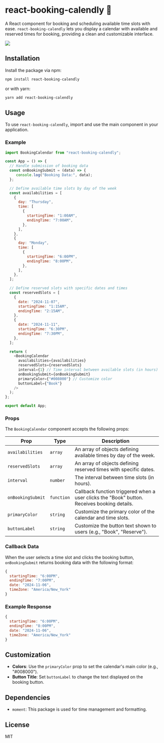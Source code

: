 # react-booking-calendly 📅

A React component for booking and scheduling available time slots with ease. `react-booking-calendly` lets you display a calendar with available and reserved times for booking, providing a clean and customizable interface.

<img src="https://www.mhshuvo.com/_next/image?url=%2F_next%2Fstatic%2Fmedia%2Fcalendar.c05957cd.png&w=640&q=75" />

## Installation

Install the package via npm:

```bash
npm install react-booking-calendly
```

or with yarn:

```bash
yarn add react-booking-calendly
```

## Usage

To use `react-booking-calendly`, import and use the main component in your application.

### Example

```javascript
import BookingCalendar from "react-booking-calendly";

const App = () => { 
  // Handle submission of booking data
  const onBookingSubmit = (data) => {
     console.log("Booking Data:", data);
  };

  // Define available time slots by day of the week
  const availabilities = [
    {
      day: "Thursday",
      time: [
        {
          startingTime: "1:00AM",
          endingTime: "7:00AM",
        },
      ],
    },
    {
      day: "Monday",
      time: [
        {
          startingTime: "6:00PM",
          endingTime: "8:00PM",
        },
      ],
    },
  ];

  // Define reserved slots with specific dates and times
  const reservedSlots = [
    {
      date: "2024-11-07",
      startingTime: "1:15AM",
      endingTime: "2:15AM",
    },
    {
      date: "2024-11-11",
      startingTime: "6:30PM",
      endingTime: "7:30PM",
    },
  ];

  return (
    <BookingCalendar
      availabilities={availabilities}
      reservedSlots={reservedSlots}
      interval={1} // Time interval between available slots (in hours)
      onBookingSubmit={onBookingSubmit}
      primaryColor={"#008000"} // Customize color
      buttonLabel={"Book"}
    />
  );
};

export default App;
```

### Props

The `BookingCalendar` component accepts the following props:

| Prop             | Type          | Description                                                                                           |
|------------------|---------------|-------------------------------------------------------------------------------------------------------|
| `availabilities` | `array`       | An array of objects defining available times by day of the week.                                      |
| `reservedSlots`   | `array`       | An array of objects defining reserved times with specific dates.                                      |
| `interval`       | `number`      | The interval between time slots (in hours).                                                           |
| `onBookingSubmit`| `function`    | Callback function triggered when a user clicks the "Book" button. Receives booking details.          |                         |
| `primaryColor`   | `string`      | Customize the primary color of the calendar and time slots.                                          |
| `buttonLabel`    | `string`      | Customize the button text shown to users (e.g., "Book", "Reserve").                                  |

### Callback Data

When the user selects a time slot and clicks the booking button, `onBookingSubmit` returns booking data with the following format:

```javascript
{
  startingTime: "6:00PM",
  endingTime: "7:00PM",
  date: "2024-11-06",
  timeZone: "America/New_York"
}
```

### Example Response

```javascript
{
  startingTime: "6:00PM",
  endingTime: "8:00PM",
  date: "2024-11-06",
  timeZone: "America/New_York"
}
```

## Customization

- **Colors**: Use the `primaryColor` prop to set the calendar's main color (e.g., "#008000").
- **Button Title**: Set `buttonLabel` to change the text displayed on the booking button.

## Dependencies

- `moment`: This package is used for time management and formatting.

## License

MIT